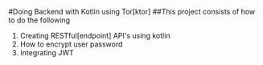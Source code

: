 #Doing Backend with Kotlin using Tor[ktor]
##This project consists of how to do the following
1. Creating RESTful[endpoint] API's using kotlin
2. How to encrypt user password
3. Integrating JWT